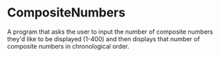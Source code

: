# CompositeNumbers
A program that asks the user to input the number of composite numbers they'd like to be displayed (1-400) and then displays that number of composite numbers in chronological order.
